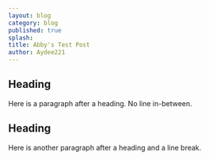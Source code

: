 ```yaml
---
layout: blog
category: blog
published: true
splash:
title: Abby's Test Post
author: Aydee221
---
```



## Heading
Here is a paragraph after a heading. No line in-between.

## Heading

Here is another paragraph after a heading and a line break.
